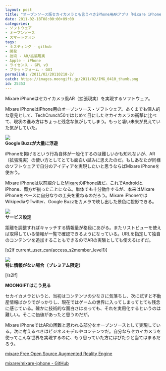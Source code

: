 ```yaml
---
layout: post
title: "オープンソース版セカイカメラとも言うべきiPhone用ARアプリ「Mixare iPhone」"
date: 2011-02-18T08:00:00+09:00
categories:
- ソフトウェア
- オープンソース
- スマートフォン
tags: 
- ホスティング - github
- 開発
- 技術 - AR/拡張現実
- Apple - iPhone
- ライセンス - GPL v3
- プラットフォーム - GUI
permalink: /2011/02/20110218-2/
catch: https://images.moongift.jp/2011/02/IMG_0410_thumb.png
id: 25353
---
```

Mixare iPhoneはセカイカメラ風AR（拡張現実）を実現するソフトウェア。

  

Mixare iPhoneはiPhone用のオープンソース・ソフトウェア。あくまでも個人的な意見として、TechCrunch50ではじめて目にしたセカイカメラの衝撃に比べて、現状の進み方はちょっと残念な気がしてしまう。もっと凄い未来が見えていた気がしていた。

  

![](https://images.moongift.jp/2011/02/IMG_0411_thumb.png)  
**Google Buzzが大量に浮遊**

  

iPhoneを掲げるという行為自体が一般化するのは難しいかも知れないが、AR（拡張現実）の使い方としてとても面白い試みに思えたのだ。もしあなたが同様のソフトウェアで自分のアイディアを実現したいと思うならばMixare iPhoneを使おう。

  
<!--more-->  

Mixare iPhoneは以前紹介した[Mixare](http://www.moongift.jp/2010/11/2010111700/)のiPhone版だ。これでAndroidとiPhone、両方が揃ったことになる。単体でも十分動作するが、本来はMixare iPhoneをベースに自分なりの工夫を重ねるのだろう。Mixare iPhoneではWikipediaやTwitter、Google Buzzをカメラで映し出した景色に投影できる。

  

![](https://images.moongift.jp/2011/02/IMG_0410_thumb.png)  
**サービス設定**

  

距離を調整すればキャッチする情報量が格段にあがる。またリストビューを使えば取得している情報が一覧で確認できるようになっている。URLを指定して独自のコンテンツを追加することもできるのでARの実験としても使えるはずだ。

  
[s2If current\_user\_can(access\_s2member\_level1)]

![](https://images.moongift.jp/2011/02/IMG_0409_thumb.png)  
**特に情報がない場合（プレミアム限定）**

[/s2If]  
  
  

**MOONGIFTはこう見る**

  

セカイカメラというと、当初はコンテンツの少なさに気落ちし、次に試すと不動産情報ばかりでがっかりし、現在ではゲームの世界に入ってしまってとても残念に感じている。確かに技術的な面白さはあっても、それを実用化するというのは難しい。そこに価値があったと思うのだが。

  

Mixare iPhoneではARの困難と思われる部分をオープンソースとして実現している。次に考えるべきはビジネスモデルやコンテンツだ。自分ならセカイカメラを使ってこんな世界を実現するのに、もう思っていた方にはぴたりと当てはまるだろう。

  

[mixare Free Open Source Augmented Reality Engine](http://www.mixare.org/)

  

[mixare/mixare-iphone - GitHub](https://github.com/mixare/mixare-iphone)


